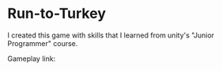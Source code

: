 # Run-to-Turkey
I created this game with skills that I learned from unity's "Junior Programmer" course.

Gameplay link: 
